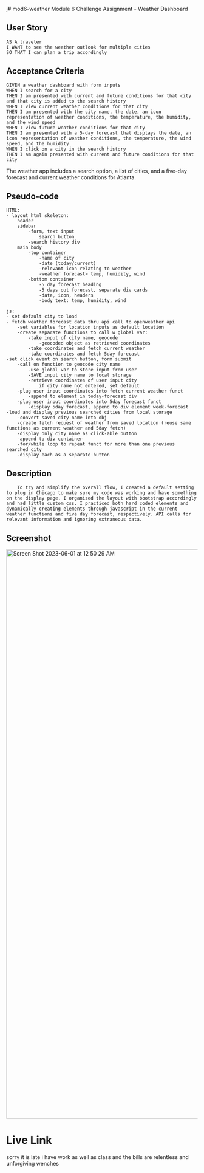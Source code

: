 j# mod6-weather
Module 6 Challenge Assignment - Weather Dashboard

## User Story

```
AS A traveler
I WANT to see the weather outlook for multiple cities
SO THAT I can plan a trip accordingly
```

## Acceptance Criteria

```
GIVEN a weather dashboard with form inputs
WHEN I search for a city
THEN I am presented with current and future conditions for that city and that city is added to the search history
WHEN I view current weather conditions for that city
THEN I am presented with the city name, the date, an icon representation of weather conditions, the temperature, the humidity, and the wind speed
WHEN I view future weather conditions for that city
THEN I am presented with a 5-day forecast that displays the date, an icon representation of weather conditions, the temperature, the wind speed, and the humidity
WHEN I click on a city in the search history
THEN I am again presented with current and future conditions for that city
```

The weather app includes a search option, a list of cities, and a five-day forecast and current weather conditions for Atlanta.

## Pseudo-code
    HTML:
    - layout html skeleton:
        header
        sidebar
            -form, text input 
                search button
            -search history div
        main body
            -top container
                -name of city
                -date (today/current)
                -relevant icon relating to weather
                -weather forecast> temp, humidity, wind
            -bottom container
                -5 day forecast heading
                -5 days out forecast, separate div cards
                -date, icon, headers
                -body text: temp, humidity, wind
    
    js:
    - set default city to load
    - fetch weather forecast data thru api call to openweather api
        -set variables for location inputs as default location
        -create separate functions to call w global var:
            -take input of city name, geocode 
                -geocoded object as retrieved coordinates
            -take coordinates and fetch current weather
            -take coordinates and fetch 5day forecast
    -set click event on search button, form submit
        -call on function to geocode city name
            -use global var to store input from user
            -SAVE input city name to local storage
            -retrieve coordinates of user input city
                if city name not entered, set default
        -plug user input coordinates into fetch current weather funct
            -append to element in today-forecast div
        -plug user input coordinates into 5day forecast funct
            -display 5day forecast, append to div element week-forecast
    -load and display previous searched cities from local storage
        -convert saved city name into obj
        -create fetch request of weather from saved location (reuse same functions as current weather and 5day fetch)
        -display only city name as click-able button
        -append to div container
        -for/while loop to repeat funct for more than one previous searched city
        -display each as a separate button
        
## Description
```
    To try and simplify the overall flow, I created a default setting to plug in Chicago to make sure my code was working and have something on the display page. I organized the layout with bootstrap accordingly and had little custom css. I practiced both hard coded elements and dynamically creating elements through javascript in the current weather functions and five day forecast, respectively. API calls for relevant information and ignoring extraneous data.
```

## Screenshot
<img width="1499" alt="Screen Shot 2023-06-01 at 12 50 29 AM" src="https://github.com/kumih0/mod6-weather/assets/132851569/6d01ecde-3085-4901-9bcd-f0367410aaf3">

# Live Link

sorry it is late i have work as well as class and the bills are relentless and unforgiving wenches

